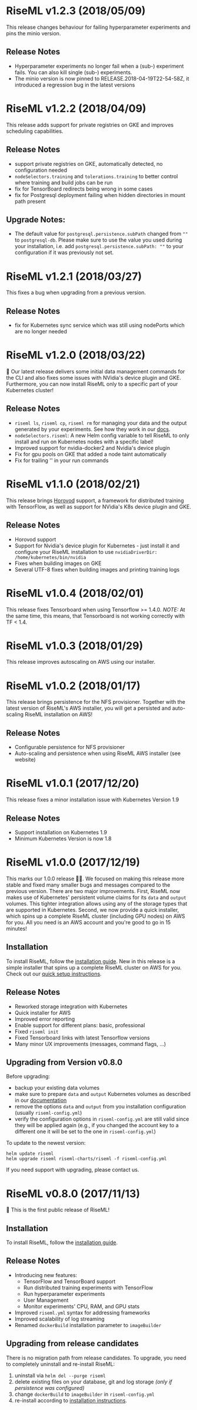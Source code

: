 # RiseML v1.2.3 (2018/05/09)

This release changes behaviour for failing hyperparameter experiments and pins the minio version.

## Release Notes
- Hyperparameter experiments no longer fail when a (sub-) experiment fails. You can also kill single (sub-) experiments.
- The minio version is now pinned to RELEASE.2018-04-19T22-54-58Z, it introduced a regression bug in the latest versions

# RiseML v1.2.2 (2018/04/09)

This release adds support for private registries on GKE and improves scheduling capabilities.

## Release Notes
- support private registries on GKE, automatically detected, no configuration needed
- `nodeSelectors.training` and `tolerations.training` to better control where training and build jobs can be run
- fix for TensorBoard redirects being wrong in some cases
- fix for Postgresql deployment failing when hidden directories in mount path present

## Upgrade Notes:
- The default value for `postgresql.persistence.subPath` changed from `""` to `postgresql-db`. Please make sure to use the value you used during your installation, i.e. add `postgresql.persistence.subPath: ""` to your configuration if it was previously not set.

# RiseML v1.2.1 (2018/03/27)

This fixes a bug when upgrading from a previous version.

## Release Notes
- fix for Kubernetes sync service which was still using nodePorts which are no longer needed

# RiseML v1.2.0 (2018/03/22)

🎉 Our latest release delivers some initial data management commands for
the CLI and also fixes some issues with NVidia's device plugin and GKE.
Furthermore, you can now install RiseML only to a specific part of your
Kubernetes cluster!

## Release Notes
- `riseml ls`, `riseml cp`, `riseml rm` for managing your data and the
  output generated by your experiments. See how they work in our [docs](https://docs.riseml.com/reference/cli.html#ls).
- `nodeSelectors.riseml`: A new Helm config variable to tell RiseML to only install and run on Kubernetes nodes with a specific label!
- Improved support for nvidia-docker2 and Nvidia's device plugin
- Fix for gpu pools on GKE that added a node taint automatically
- Fix for trailing '\' in your run commands

# RiseML v1.1.0 (2018/02/21)

This release brings [Horovod](https://github.com/uber/horovod) support, a framework for distributed training with TensorFlow, as well as support for NVidia's K8s device plugin and GKE.

## Release Notes
- Horovod support
- Support for Nvidia's device plugin for Kubernetes - just install it and configure your RiseML installation to use `nvidiaDriverDir: /home/kubernetes/bin/nvidia`
- Fixes when building images on GKE
- Several UTF-8 fixes when building images and printing training logs

# RiseML v1.0.4 (2018/02/01)

This release fixes Tensorboard when using Tensorflow >= 1.4.0. *NOTE:* At the same time, this means, that Tensorboard is not working correctly with TF < 1.4.

# RiseML v1.0.3 (2018/01/29)

This release improves autoscaling on AWS using our installer.

# RiseML v1.0.2 (2018/01/17)

This release brings persistence for the NFS provisioner. Together with the latest version
of RiseML's AWS installer, you will get a persisted and auto-scaling RiseML installation on
AWS!

## Release Notes
- Configurable persistence for NFS provisioner
- Auto-scaling and persistence when using RiseML AWS installer (see website)

# RiseML v1.0.1 (2017/12/20)

This release fixes a minor installation issue with Kubernetes Version 1.9

## Release Notes
- Support installation on Kubernetes 1.9
- Minimum Kubernetes Version is now 1.8

# RiseML v1.0.0 (2017/12/19)

This marks our 1.0.0 release 🎊🎉. We focused on making this release more stable and fixed many smaller bugs and messages compared to the previous version.
There are two major improvements.
First, RiseML now makes use of Kubernetes' persistent volume claims for its `data` and `output` volumes.
This tighter integration allows using any of the storage types that are supported in Kubernetes.
Second, we now provide a quick installer, which spins up a complete RiseML cluster (including GPU nodes) on AWS for you.
All you need is an AWS account and you're good to go in 15 minutes!

## Installation
To install RiseML, follow the [installation guide](http://docs.riseml.com/install).
New in this release is a simple installer that spins up a complete RiseML cluster on AWS for you.
Check out our [quick setup instructions](http://docs.riseml.com/install/quicksetup.html).

## Release Notes
- Reworked storage integration with Kubernetes
- Quick installer for AWS
- Improved error reporting
- Enable support for different plans: basic, professional
- Fixed `riseml init`
- Fixed Tensorboard links with latest Tensorflow versions
- Many minor UX improvements (messages, command flags, ...)

## Upgrading from Version v0.8.0

Before upgrading:
- backup your existing data volumes
- make sure to prepare `data` and `output` Kubernetes volumes as described in our [documentation](http://docs.riseml.com/install/kubernetes.html#persistence)
- remove the options `data` and `output` from you installation configuration (usually `riseml-config.yml`)
- verify the configuration options in `riseml-config.yml` are still valid since they will be applied again (e.g., if you changed the account key to a different one it will be set to the one in `riseml-config.yml`)

To update to the newest version:
```
helm update riseml
helm upgrade riseml riseml-charts/riseml -f riseml-config.yml
```
If you need support with upgrading, please contact us.

# RiseML v0.8.0 (2017/11/13)

🎉 This is the first public release of RiseML!

## Installation
To install RiseML, follow the [installation guide](http://docs.riseml.com/install).

## Release Notes
- Introducing new features:
  - TensorFlow and TensorBoard support
  - Run distributed training experiments with TensorFlow
  - Run hyperparameter experiments
  - User Management
  - Monitor experiments' CPU, RAM, and GPU stats
- Improved `riseml.yml` syntax for addressing frameworks
- Improved scalability of log streaming
- Renamed `dockerBuild` installation parameter to `imageBuilder`

## Upgrading from release candidates

There is no migration path from release candidates. To upgrade, you need to completely uninstall and re-install RiseML:

1) uninstall via `helm del --purge riseml`
2) delete existing files on your database, git and log storage _(only if persistence was configured)_
3) change `dockerBuild` to `imageBuilder` in `riseml-config.yml`
4) re-install according to [installation instructions](http://docs.riseml.com/install/).

